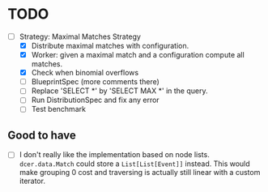 # TODO

- [ ] Strategy: Maximal Matches Strategy
  - [x] Distribute maximal matches with configuration.
  - [x] Worker: given a maximal match and a configuration compute all matches.
  - [x] Check when binomial overflows
  - [ ] BlueprintSpec (more comments there)
  - [ ] Replace 'SELECT *' by 'SELECT MAX *' in the query.
  - [ ] Run DistributionSpec and fix any error
  - [ ] Test benchmark 

## Good to have

- [ ] I don't really like the implementation based on node lists. 
`dcer.data.Match` could store a `List[List[Event]]` instead.
This would make grouping 0 cost and traversing is actually still linear with a custom iterator.
